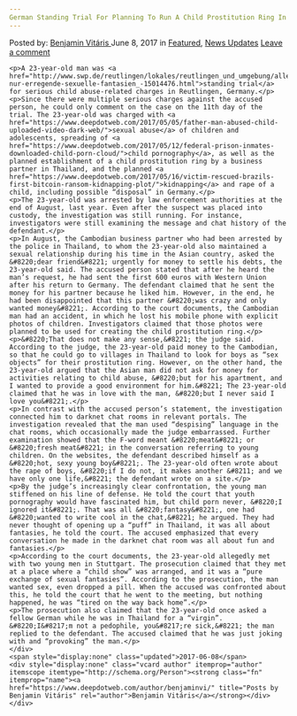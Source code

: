```yaml
---
German Standing Trial For Planning To Run A Child Prostitution Ring In Thailand
---
```

<article class="post-listing post-20465 post type-post status-publish format-standard has-post-thumbnail hentry 
    <div class="post-inner">
        <span>Posted by: <a href="https://www.deepdotweb.com/author/benjaminvi/" title="">Benjamin Vitáris </a></span>
    <span>June 8, 2017</span>
    <span>in <a href="https://www.deepdotweb.com/category/deepdot-news/" rel="category tag">Featured</a>, <a href="https://www.deepdotweb.com/category/news-updates/" rel="category tag">News Updates</a></span>
    <span><a href="https://www.deepdotweb.com/2017/06/08/german-standing-trial-for-planning/#respond">Leave a comment</a></span>
    </p>
    <div class="clear"></div>
    
    <p>A 23-year-old man was <a href="http://www.swp.de/reutlingen/lokales/reutlingen_und_umgebung/alles-nur-erregende-sexuelle-fantasien_-15014476.html">standing trial</a> for serious child abuse-related charges in Reutlingen, Germany.</p>
    <p>Since there were multiple serious charges against the accused person, he could only comment on the case on the 11th day of the trial. The 23-year-old was charged with <a href="https://www.deepdotweb.com/2017/05/05/father-man-abused-child-uploaded-video-dark-web/">sexual abuse</a> of children and adolescents, spreading of <a href="https://www.deepdotweb.com/2017/05/12/federal-prison-inmates-downloaded-child-porn-cloud/">child pornography</a>, as well as the planned establishment of a child prostitution ring by a business partner in Thailand, and the planned <a href="https://www.deepdotweb.com/2017/05/16/victim-rescued-brazils-first-bitcoin-ransom-kidnapping-plot/">kidnapping</a> and rape of a child, including possible “disposal” in Germany.</p>
    <p>The 23-year-old was arrested by law enforcement authorities at the end of August, last year. Even after the suspect was placed into custody, the investigation was still running. For instance, investigators were still examining the message and chat history of the defendant.</p>
    <p>In August, the Cambodian business partner who had been arrested by the police in Thailand, to whom the 23-year-old also maintained a sexual relationship during his time in the Asian country, asked the &#8220;dear friend&#8221; urgently for money to settle his debts, the 23-year-old said. The accused person stated that after he heard the man’s request, he had sent the first 600 euros with Western Union after his return to Germany. The defendant claimed that he sent the money for his partner because he liked him. However, in the end, he had been disappointed that this partner &#8220;was crazy and only wanted money&#8221;. According to the court documents, the Cambodian man had an accident, in which he lost his mobile phone with explicit photos of children. Investigators claimed that those photos were planned to be used for creating the child prostitution ring.</p>
    <p>&#8220;That does not make any sense,&#8221; the judge said. According to the judge, the 23-year-old paid money to the Cambodian, so that he could go to villages in Thailand to look for boys as “sex objects” for their prostitution ring. However, on the other hand, the 23-year-old argued that the Asian man did not ask for money for activities relating to child abuse, &#8220;but for his apartment, and I wanted to provide a good environment for him.&#8221; The 23-year-old claimed that he was in love with the man, &#8220;but I never said I love you&#8221;.</p>
    <p>In contrast with the accused person’s statement, the investigation connected him to darknet chat rooms in relevant portals. The investigation revealed that the man used “despising” language in the chat rooms, which occasionally made the judge embarrassed. Further examination showed that the F-word meant &#8220;meat&#8221; or &#8220;fresh meat&#8221; in the conversation referring to young children. On the websites, the defendant described himself as a &#8220;hot, sexy young boy&#8221;. The 23-year-old often wrote about the rape of boys, &#8220;if I do not, it makes another &#8211; and we have only one life,&#8221; the defendant wrote on a site.</p>
    <p>By the judge’s increasingly clear confrontation, the young man stiffened on his line of defense. He told the court that youth pornography would have fascinated him, but child porn never, &#8220;I ignored it&#8221;. That was all &#8220;fantasy&#8221;, one had &#8220;wanted to write cool in the chat,&#8221; he argued. They had never thought of opening up a “puff” in Thailand, it was all about fantasies, he told the court. The accused emphasized that every conversation he made in the darknet chat room was all about fun and fantasies.</p>
    <p>According to the court documents, the 23-year-old allegedly met with two young men in Stuttgart. The prosecution claimed that they met at a place where a “child show” was arranged, and it was a “pure exchange of sexual fantasies”. According to the prosecution, the man wanted sex, even dropped a pill. When the accused was confronted about this, he told the court that he went to the meeting, but nothing happened, he was “tired on the way back home”.</p>
    <p>The prosecution also claimed that the 23-year-old once asked a fellow German while he was in Thailand for a “virgin”. &#8220;I&#8217;m not a pedophile, you&#8217;re sick,&#8221; the man replied to the defendant. The accused claimed that he was just joking with and “provoking” the man.</p>
    </div>
    <span style="display:none" class="updated">2017-06-08</span>
    <div style="display:none" class="vcard author" itemprop="author" itemscope itemtype="http://schema.org/Person"><strong class="fn" itemprop="name"><a href="https://www.deepdotweb.com/author/benjaminvi/" title="Posts by Benjamin Vitáris" rel="author">Benjamin Vitáris</a></strong></div>
    </div>
</article>

